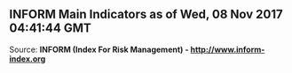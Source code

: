 ## INFORM Main Indicators as of Wed, 08 Nov 2017 04:41:44 GMT

Source: **INFORM (Index For Risk Management) - http://www.inform-index.org**